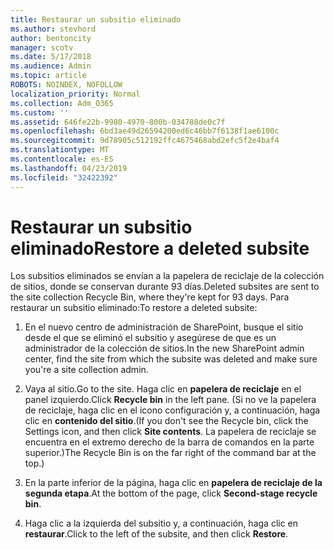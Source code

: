 ```yaml
---
title: Restaurar un subsitio eliminado
ms.author: stevhord
author: bentoncity
manager: scotv
ms.date: 5/17/2018
ms.audience: Admin
ms.topic: article
ROBOTS: NOINDEX, NOFOLLOW
localization_priority: Normal
ms.collection: Adm_O365
ms.custom: ''
ms.assetid: 646fe22b-9980-4970-800b-034788de0c7f
ms.openlocfilehash: 6bd3ae49d26594200ed6c46bb7f6138f1ae6100c
ms.sourcegitcommit: 9d78905c512192ffc4675468abd2efc5f2e4baf4
ms.translationtype: MT
ms.contentlocale: es-ES
ms.lasthandoff: 04/23/2019
ms.locfileid: "32422392"
---
```

# <a name="restore-a-deleted-subsite"></a><span data-ttu-id="ab124-102">Restaurar un subsitio eliminado</span><span class="sxs-lookup"><span data-stu-id="ab124-102">Restore a deleted subsite</span></span>

<span data-ttu-id="ab124-103">Los subsitios eliminados se envían a la papelera de reciclaje de la colección de sitios, donde se conservan durante 93 días.</span><span class="sxs-lookup"><span data-stu-id="ab124-103">Deleted subsites are sent to the site collection Recycle Bin, where they're kept for 93 days.</span></span> <span data-ttu-id="ab124-104">Para restaurar un subsitio eliminado:</span><span class="sxs-lookup"><span data-stu-id="ab124-104">To restore a deleted subsite:</span></span>
  
1. <span data-ttu-id="ab124-105">En el nuevo centro de administración de SharePoint, busque el sitio desde el que se eliminó el subsitio y asegúrese de que es un administrador de la colección de sitios.</span><span class="sxs-lookup"><span data-stu-id="ab124-105">In the new SharePoint admin center, find the site from which the subsite was deleted and make sure you're a site collection admin.</span></span> 
    
2. <span data-ttu-id="ab124-106">Vaya al sitio.</span><span class="sxs-lookup"><span data-stu-id="ab124-106">Go to the site.</span></span> <span data-ttu-id="ab124-107">Haga clic en **papelera de reciclaje** en el panel izquierdo.</span><span class="sxs-lookup"><span data-stu-id="ab124-107">Click **Recycle bin** in the left pane.</span></span> <span data-ttu-id="ab124-108">(Si no ve la papelera de reciclaje, haga clic en el icono configuración y, a continuación, haga clic en **contenido del sitio**.</span><span class="sxs-lookup"><span data-stu-id="ab124-108">(If you don't see the Recycle bin, click the Settings icon, and then click **Site contents**.</span></span> <span data-ttu-id="ab124-109">La papelera de reciclaje se encuentra en el extremo derecho de la barra de comandos en la parte superior.)</span><span class="sxs-lookup"><span data-stu-id="ab124-109">The Recycle Bin is on the far right of the command bar at the top.)</span></span>
    
3. <span data-ttu-id="ab124-110">En la parte inferior de la página, haga clic en **papelera de reciclaje de la segunda etapa**.</span><span class="sxs-lookup"><span data-stu-id="ab124-110">At the bottom of the page, click **Second-stage recycle bin**.</span></span>
    
4. <span data-ttu-id="ab124-111">Haga clic a la izquierda del subsitio y, a continuación, haga clic en **restaurar**.</span><span class="sxs-lookup"><span data-stu-id="ab124-111">Click to the left of the subsite, and then click **Restore**.</span></span>
    

